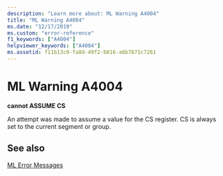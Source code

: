 ```yaml
---
description: "Learn more about: ML Warning A4004"
title: "ML Warning A4004"
ms.date: "12/17/2019"
ms.custom: "error-reference"
f1_keywords: ["A4004"]
helpviewer_keywords: ["A4004"]
ms.assetid: f11b13c9-fa8d-49f2-b816-a6b7871c7261
---
```

# ML Warning A4004

**cannot ASSUME CS**

An attempt was made to assume a value for the CS register. CS is always set to the current segment or group.

## See also

[ML Error Messages](ml-error-messages.md)
